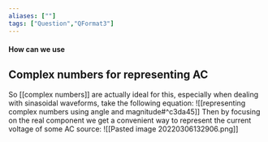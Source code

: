 ```yaml
---
aliases: [""]
tags: ["Question","QFormat3"]
---
```


#### How can we use
## Complex numbers for representing AC
So [[complex numbers]] are actually ideal for this, especially when dealing with sinasoidal waveforms, take the following equation:
![[representing complex numbers using angle and magnitude#^c3da45]]
Then by focusing on the real component we get a convenient way to represent the current voltage of some AC source:
![[Pasted image 20220306132906.png]]
